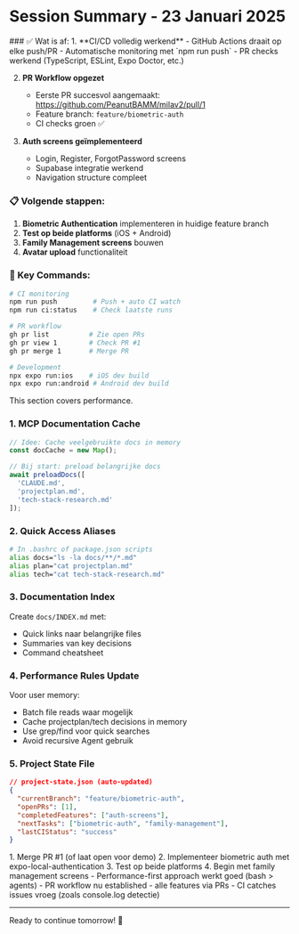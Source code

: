 # Session Summary - 23 Januari 2025


<current-status>
### ✅ Wat is af:
1. **CI/CD volledig werkend**
   - GitHub Actions draait op elke push/PR
   - Automatische monitoring met `npm run push`
   - PR checks werkend (TypeScript, ESLint, Expo Doctor, etc.)

2. **PR Workflow opgezet**
   - Eerste PR succesvol aangemaakt: https://github.com/PeanutBAMM/milav2/pull/1
   - Feature branch: `feature/biometric-auth`
   - CI checks groen ✅

3. **Auth screens geïmplementeerd**
   - Login, Register, ForgotPassword screens
   - Supabase integratie werkend
   - Navigation structure compleet

### 📋 Volgende stappen:
1. **Biometric Authentication** implementeren in huidige feature branch
2. **Test op beide platforms** (iOS + Android)
3. **Family Management screens** bouwen
4. **Avatar upload** functionaliteit

### 🔧 Key Commands:
```bash
# CI monitoring
npm run push         # Push + auto CI watch
npm run ci:status    # Check laatste runs

# PR workflow
gh pr list          # Zie open PRs
gh pr view 1        # Check PR #1
gh pr merge 1       # Merge PR

# Development
npx expo run:ios    # iOS dev build
npx expo run:android # Android dev build
```
</current-status>

<performance>
This section covers performance.


### 1. **MCP Documentation Cache**
```javascript
// Idee: Cache veelgebruikte docs in memory
const docCache = new Map();

// Bij start: preload belangrijke docs
await preloadDocs([
  'CLAUDE.md',
  'projectplan.md', 
  'tech-stack-research.md'
]);
```

### 2. **Quick Access Aliases**
```bash
# In .bashrc of package.json scripts
alias docs="ls -la docs/**/*.md"
alias plan="cat projectplan.md"
alias tech="cat tech-stack-research.md"
```

### 3. **Documentation Index**
Create `docs/INDEX.md` met:
- Quick links naar belangrijke files
- Summaries van key decisions
- Command cheatsheet

### 4. **Performance Rules Update**
Voor user memory:
- Batch file reads waar mogelijk
- Cache projectplan/tech decisions in memory
- Use grep/find voor quick searches
- Avoid recursive Agent gebruik

### 5. **Project State File**
```json
// project-state.json (auto-updated)
{
  "currentBranch": "feature/biometric-auth",
  "openPRs": [1],
  "completedFeatures": ["auth-screens"],
  "nextTasks": ["biometric-auth", "family-management"],
  "lastCIStatus": "success"
}
```
</performance>

<next-focus>
1. Merge PR #1 (of laat open voor demo)
2. Implementeer biometric auth met expo-local-authentication
3. Test op beide platforms
4. Begin met family management screens
</next-focus>

<notes>
- Performance-first approach werkt goed (bash > agents)
- PR workflow nu established - alle features via PRs
- CI catches issues vroeg (zoals console.log detectie)

---
Ready to continue tomorrow! 🚀
</notes>
